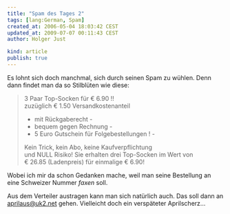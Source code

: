 ```yaml
---
title: "Spam des Tages 2"
tags: [lang:German, Spam]
created_at: 2006-05-04 18:03:42 CEST
updated_at: 2009-07-07 00:11:43 CEST
author: Holger Just

kind: article
publish: true
---
```


Es lohnt sich doch manchmal, sich durch seinen Spam zu wühlen. Denn dann findet man da so Stilblüten wie diese:

>3 Paar Top-Socken für € 6.90 !!  
>zuzüglich € 1.50 Versandkostenanteil
>
>- mit Rückgaberecht -  
>- bequem gegen Rechnung -  
>- 5 Euro Gutschein für Folgebestellungen ! -  
>
>Kein Trick, kein Abo, keine Kaufverpflichtung  
>und NULL Risiko! Sie erhalten drei Top-Socken im Wert von  
> € 26.85 (Ladenpreis) für einmalige € 6.90!

Wobei ich mir da schon Gedanken mache, weil man seine Bestellung an eine Schweizer Nummer *faxen* soll.

Aus dem Verteiler austragen kann man sich natürlich auch. Das soll dann an [aprilaus@uk2.net](mailto:aprilaus@uk2.net) gehen. Vielleicht doch ein verspäteter Aprilscherz...